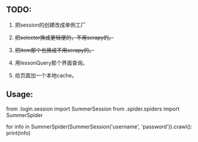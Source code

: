 ## TODO:

1. 把session的创建改成单例工厂

2. ~~把selector换成更轻便的，不用scrapy的。~~

3. ~~把item那个也换成不用scrapy的。~~

4. 用lessonQuery那个界面查询。

5. 给页面加一个本地cache。

## Usage:

from .login.session import SummerSession
from .spider.spiders import SummerSpider

for info in SummerSpider(SummerSession('username', 'password')).crawl():
    print(info)
